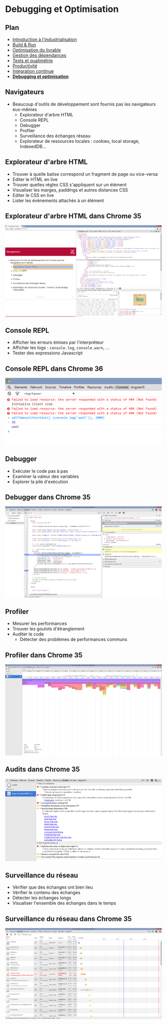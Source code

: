 # Debugging et Optimisation

<!-- .slide: data-background="zenika/images/title-background.png" -->



## Plan

<!-- .slide: class="toc" -->

- [Introduction à l'industrialisation](#/1)
- [Build & Run](#/2)
- [Optimisation du livrable](#/3)
- [Gestion des dépendances](#/4)
- [Tests et qualimétrie](#/5)
- [Productivité](#/6)
- [Intégration continue](#/7)
- **[Debugging et optimisation](#/8)**



## Navigateurs

- Beaucoup d'outils de développement sont fournis pas les navigateurs eux-mêmes
  - Explorateur d'arbre HTML
  - Console REPL
  - Debugger
  - Profiler
  - Surveillance des échanges réseau
  - Explorateur de ressources locales : cookies, local storage, IndexedDB...



## Explorateur d'arbre HTML

- Trouver à quelle balise correspond un fragment de page ou vice-versa
- Editer le HTML en live
- Trouver quelles régles CSS s'appliquent sur un élément
- Visualiser les marges, paddings et autres distances CSS
- Editer le CSS en live
- Lister les évènements attachés à un élément



## Explorateur d'arbre HTML dans Chrome 35

![Explorateur d'arbre HTML](assets/images/explorateur-html.png)



## Console REPL

- Afficher les erreurs émises par l'interpréteur
- Afficher les logs : `console.log`, `console.warn`, ...
- Tester des expressions Javascript



## Console REPL dans Chrome 36

![Console REPL](assets/images/console.png)



## Debugger

- Exécuter le code pas à pas
- Examiner la valeur des variables
- Explorer la pile d'exécution



## Debugger dans Chrome 35

![Debugger](assets/images/debugger.png)



## Profiler

- Mesurer les performances
- Trouver les goulots d'étranglement
- Auditer le code
  - Détecter des problèmes de performances communs



## Profiler dans Chrome 35

![Profiler](assets/images/profiler.png)



## Audits dans Chrome 35

![Audit](assets/images/audits.png)



## Surveillance du réseau

- Vérifier que des échanges ont bien lieu
- Vérifier le contenu des échanges
- Détecter les échanges longs
- Visualiser l'ensemble des échanges dans le temps



## Surveillance du réseau dans Chrome 35

![Surveillance du réseau](assets/images/network_timeline.png)



<!-- .slide: data-background="zenika/images/questions.png" -->
<!-- .slide: data-background-size="30%" -->
